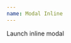 ```yaml
---
name: Modal Inline
---
```

<a data-fancybox-href="#Modal" class="fancybox">Launch inline modal</a>
<div id="Modal" style="display:none;">
    <h3>Login form</h3>
    <form>
        <div class="input-group">
            <input type="text" placeholder="Email" class="text-input" />
            <input type="password" placeholder="Password" class="text-input" />
        </div>
        <button class="btn btn--primary btn--full"><em class="fa fa-lock fa-lg"></em>Log in</button>
        <p><a href="#" class="float--right">Forgot password?</a>
            <label class="label-checkbox">
                <input type="checkbox" />Stay signed in
            </label>
        </p>
    </form>
</div>